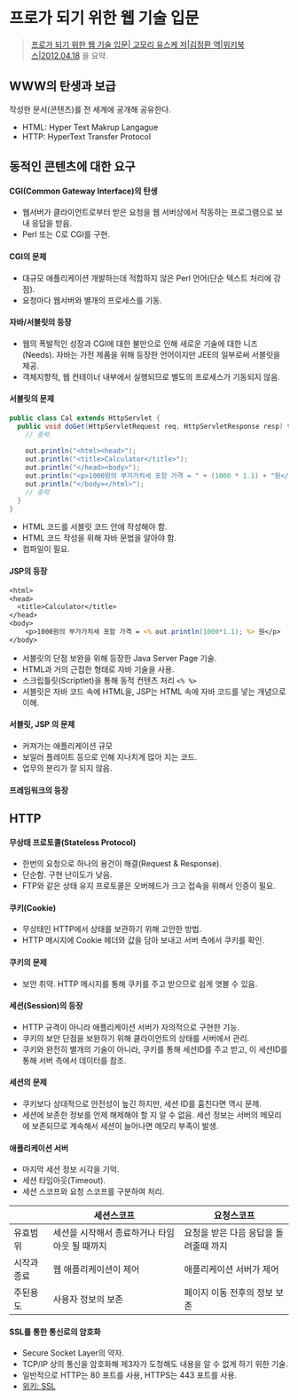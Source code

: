 # 프로가 되기 위한 웹 기술 입문

> [프로가 되기 위한 웹 기술 입문| 고모리 유스케 저|김정환 역|위키북스|2012.04.18](http://book.naver.com/bookdb/book_detail.nhn?bid=6876538) 을 요약.



## WWW의 탄생과 보급

작성한 문서(콘텐츠)를 전 세계에 공개해 공유한다. 

- HTML:  Hyper Text Makrup Langague
- HTTP: HyperText Transfer Protocol



## 동적인 콘텐츠에 대한 요구

#### CGI(Common Gateway Interface)의 탄생

- 웹서버가 클라이언트로부터 받은 요청을 웹 서버상에서 작동하는 프로그램으로 보내 응답을 받음.
- Perl 또는 C로 CGI를 구현.

#### CGI의 문제

- 대규모 애플리케이션 개발하는데 적합하지 않은 Perl 언어(단순 텍스트 처리에 강점).
- 요청마다 웹서버와 별개의 프로세스를 기동.

#### 자바/서블릿의 등장

- 웹의 폭발적인 성장과 CGI에 대한 불만으로 인해 새로운 기술에 대한 니즈(Needs). 자바는 가전 제품을 위해 등장한 언어이지만 JEE의 일부로써 서블릿을 제공.
- 객체지향적, 웹 컨테이너 내부에서 실행되므로 별도의 프로세스가 기동되지 않음.

#### 서블릿의 문제

```java
public class Cal extends HttpServlet {
  public void doGet(HttpServletRequest req, HttpServletResponse resp) throws ServletException, IOException {
    // 중략
    
    out.println("<html><head>");
    out.println("<title>Calculator</title>");
    out.println("</head><body>");
    out.println("<p>1000원의 부가가치세 포함 가격 = " + (1000 * 1.1) + "원</p>");
    out.println("</body></html>");
    // 중략
  }
}
```

- HTML 코드를 서블릿 코드 안에 작성해야 함.
- HTML 코드 작성을 위해 자바 문법을 알아야 함.
- 컴파일이 필요.

#### JSP의 등장

```jsp
<html>
<head>
  <title>Calculator</title>
</head>
<body>
	<p>1000원의 부가가치세 포함 가격 = <% out.println(1000*1.1); %> 원</p>
</body>
```

- 서블릿의 단점 보완을 위해 등장한 Java Server Page 기술.
- HTML과 거의 근접한 형태로 자바 기술을 사용.
- 스크립틀릿(Scriptlet)을 통해 동적 컨텐츠 처리 `<% %>`
- 서블릿은 자바 코드 속에 HTML을, JSP는 HTML 속에 자바 코드를 넣는 개념으로 이해.

#### 서블릿, JSP 의 문제

- 커져가는 애플리케이션 규모
- 보일러 플레이트 등으로 인해 지나치게 많아 지는 코드.
- 업무의 분리가 잘 되지 않음.

#### 프레임워크의 등장



## HTTP 

#### 무상태 프로토콜(Stateless Protocol)

- 한번의 요청으로 하나의 용건이 해결(Request & Response).
- 단순함. 구현 난이도가 낮음.
- FTP와 같은 상태 유지 프로토콜은 오버헤드가 크고 접속을 위해서 인증이 필요. 

#### 쿠키(Cookie)

- 무상태인 HTTP에서 상태를 보관하기 위해 고안한 방법.
- HTTP 메시지에 Cookie 헤더와 값을 담아 보내고 서버 측에서 쿠키를 확인.

#### 쿠키의 문제

- 보안 취약. HTTP 메시지를 통해 쿠키를 주고 받으므로 쉽게 엿볼 수 있음.

#### 세션(Session)의 등장

- HTTP 규격이 아니라 애플리케이션 서버가 자의적으로 구현한 기능.
- 쿠키의 보안 단점을 보완하기 위해 클라이언트의 상태를 서버에서 관리.
- 쿠키와 완전히 별개의 기술이 아니라, 쿠키를 통해 세션ID를 주고 받고, 이 세션ID를 통해 서버 측에서 데이터를 참조.

#### 세션의 문제

- 쿠키보다 상대적으로 안전성이 높긴 하지만, 세션 ID를 훔친다면 역시 문제.
- 세션에 보존한 정보를 언제 해제해야 할 지 알 수 없음. 세션 정보는 서버의 메모리에 보존되므로 계속해서 세션이 늘어나면 메모리 부족이 발생.

#### 애플리케이션 서버

- 마지막 세션 정보 시각을 기억.
- 세션 타임아웃(Timeout).
- 세션 스코프와 요청 스코프를 구분하여 처리.

|       | 세션스코프                     | 요청스코프                 |
| ----- | ------------------------- | --------------------- |
| 유효범위  | 세션을 시작해서 종료하거나 타임아웃 될 때까지 | 요청을 받은 다음 응답을 돌려줄때 까지 |
| 시작과종료 | 웹 애플리케이션이 제어              | 애플리케이션 서버가 제어         |
| 주된용도  | 사용자 정보의 보존                | 페이지 이동 전후의 정보 보존      |

#### SSL를 통한 통신로의 암호화

- Secure Socket Layer의 약자.
- TCP/IP 상의 통신을 암호화해 제3자가 도청해도 내용을 알 수 없게 하기 위한 기술.
- 일반적으로 HTTP는 80 포트를 사용, HTTPS는 443 포트를 사용. 
- [위키: SSL](https://www.wikiwand.com/ko/SSL)

